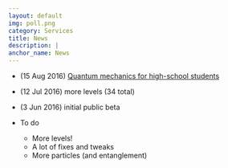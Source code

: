 ```yaml
---
layout: default
img: poll.png
category: Services
title: News
description: |
anchor_name: News
---
```


* (15 Aug 2016) [Quantum mechanics for high-school students](http://p.migdal.pl/2016/08/15/quantum-mechanics-for-high-school-students.html)
* (12 Jul 2016) more levels (34 total)
* (3 Jun 2016) initial public beta

* To do
	* More levels!
	* A lot of fixes and tweaks
	* More particles (and entanglement)
